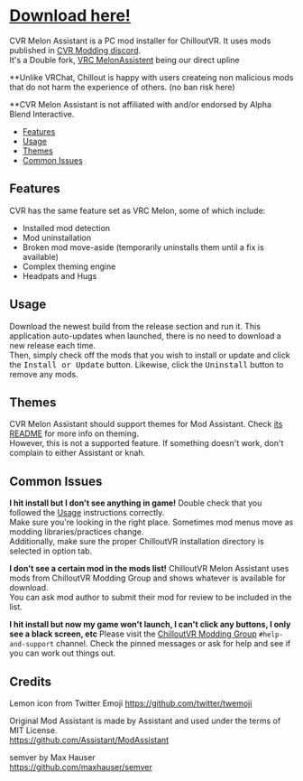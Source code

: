 # [Download here!](https://github.com/mjcox244/CVRMelonAssistant/releases/latest)

CVR Melon Assistant is a PC mod installer for ChilloutVR. It uses mods published in [CVR Modding discord](https://discord.gg/6mGW6yvAkZ).  
It's a Double fork, [VRC MelonAssistent](https://github.com/knah/VRCMelonAssistant) being our direct upline 

**Unlike VRChat, Chillout is happy with users createing non malicious mods that do not harm the experience of others. (no ban risk here)
 
**CVR Melon Assistant is not affiliated with and/or endorsed by Alpha Blend Interactive.

* [Features](#Features)
* [Usage](#Usage)
* [Themes](#Themes)
* [Common Issues](#Common-Issues)

## Features

CVR has the same feature set as VRC Melon, some of which include:
* Installed mod detection
* Mod uninstallation
* Broken mod move-aside (temporarily uninstalls them until a fix is available)
* Complex theming engine
* Headpats and Hugs

## Usage
Download the newest build from the release section and run it. This application auto-updates when launched, there is no need to download a new release each time.  
Then, simply check off the mods that you wish to install or update and click the <kbd>Install or Update</kbd> button. Likewise, click the <kbd>Uninstall</kbd> button to remove any mods.


## Themes
CVR Melon Assistant should support themes for Mod Assistant. Check [its README](https://github.com/Assistant/ModAssistant#themes) for more info on theming.  
However, this is not a supported feature. If something doesn't work, don't complain to either Assistant or knah.

## Common Issues
**I hit install but I don't see anything in game!**
  Double check that you followed the [Usage](#usage) instructions correctly.  
  Make sure you're looking in the right place. Sometimes mod menus move as modding libraries/practices change.  
  Additionally, make sure the proper ChilloutVR installation directory is selected in option tab.
  
**I don't see a certain mod in the mods list!**
  ChilloutVR Melon Assistant uses mods from ChilloutVR Modding Group and shows whatever is available for download.  
  You can ask mod author to submit their mod for review to be included in the list. 
  
**I hit install but now my game won't launch, I can't click any buttons, I only see a black screen, etc**
  Please visit the [ChilloutVR Modding Group](https://discord.gg/xE7AwSrn) `#help-and-support` channel. Check the pinned messages or ask for help and see if you can work out things out.
  
## Credits
Lemon icon from Twitter Emoji
https://github.com/twitter/twemoji

Original Mod Assistant is made by Assistant and used under the terms of MIT License.  
https://github.com/Assistant/ModAssistant

semver by Max Hauser  
https://github.com/maxhauser/semver
